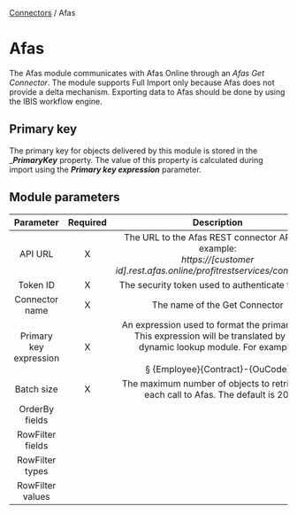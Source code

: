 <a href="javascript:void(0)" class="help-trigger"
data-helpkey="SysPage_Connector">Connectors</a> / Afas

# Afas

The Afas module communicates with Afas Online through an *Afas Get
Connector*. The module supports Full Import only because Afas does not
provide a delta mechanism. Exporting data to Afas should be done by
using the IBIS workflow engine.

## Primary key

The primary key for objects delivered by this module is stored in the
\_***PrimaryKey*** property. The value of this property is calculated
during import using the ***Primary key expression*** parameter.

## Module parameters

|        Parameter       | Required |                                                                             Description                                                                             |
|:----------------------:|:--------:|:-------------------------------------------------------------------------------------------------------------------------------------------------------------------:|
|         API URL        |     X    |                 The URL to the Afas REST connector API. For example:<br>   _https://[customer id].rest.afas.online/profitrestservices/connectors_                 |
|        Token ID        |     X    |                                                           The security token used to authenticate to Afas                                                           |
|     Connector name     |     X    |                                                                    The name of the Get Connector                                                                    |
| Primary key expression |     X    | An expression used to format the primary key. This expression will be translated by the dynamic lookup module. For example:   <br><br>     §   {Employee}{Contract}-{OuCode} |
|       Batch size       |     X    |                                          The maximum number of objects to retrieve in each call to Afas. The default is 20.                                         |
|     OrderBy fields     |          |                                                                                                                                                                     |
|    RowFilter fields    |          |                                                                                                                                                                     |
|     RowFilter types    |          |                                                                                                                                                                     |
|    RowFilter values    |          |                                                                                                                                                                     |

 
